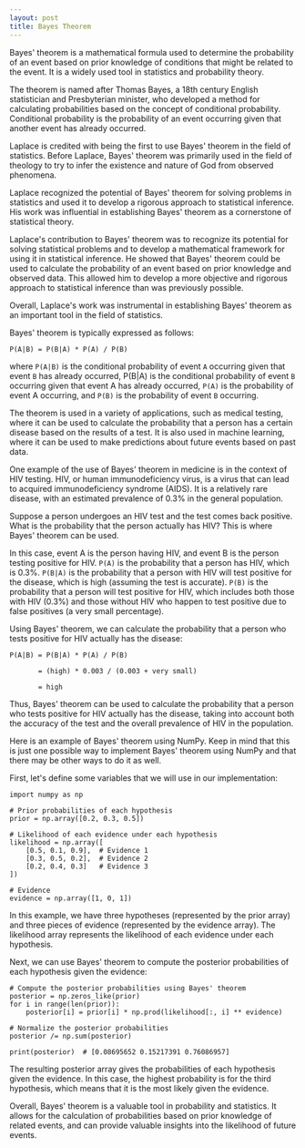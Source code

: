 ```yaml
---
layout: post
title: Bayes Theorem 
---
```


Bayes' theorem is a mathematical formula used to determine the probability of an event based on prior knowledge of
conditions that might be related to the event. It is a widely used tool in statistics and probability theory.

The theorem is named after Thomas Bayes, a 18th century English statistician and Presbyterian minister, who developed a
method for calculating probabilities based on the concept of conditional probability. Conditional probability is the
probability of an event occurring given that another event has already occurred.

Laplace is credited with being the first to use Bayes' theorem in the field of statistics. Before Laplace, Bayes'
theorem was primarily used in the field of theology to try to infer the existence and nature of God from observed
phenomena.

Laplace recognized the potential of Bayes' theorem for solving problems in statistics and used it to develop a rigorous
approach to statistical inference. His work was influential in establishing Bayes' theorem as a cornerstone of
statistical theory.

Laplace's contribution to Bayes' theorem was to recognize its potential for solving statistical problems and to develop
a mathematical framework for using it in statistical inference. He showed that Bayes' theorem could be used to calculate
the probability of an event based on prior knowledge and observed data. This allowed him to develop a more objective and
rigorous approach to statistical inference than was previously possible.

Overall, Laplace's work was instrumental in establishing Bayes' theorem as an important tool in the field of statistics.

Bayes' theorem is typically expressed as follows:

    P(A|B) = P(B|A) * P(A) / P(B)

where `P(A|B)` is the conditional probability of event `A` occurring given that event `B` has already occurred, P(B|A)
is the conditional probability of event `B` occurring given that event A has already occurred, `P(A)` is the probability
of event A occurring, and `P(B)` is the probability of event `B` occurring.

The theorem is used in a variety of applications, such as medical testing, where it can be used to calculate the
probability that a person has a certain disease based on the results of a test. It is also used in machine learning,
where it can be used to make predictions about future events based on past data.

One example of the use of Bayes' theorem in medicine is in the context of HIV testing. HIV, or human immunodeficiency
virus, is a virus that can lead to acquired immunodeficiency syndrome (AIDS). It is a relatively rare disease, with an
estimated prevalence of 0.3% in the general population.

Suppose a person undergoes an HIV test and the test comes back positive. What is the probability that the person
actually has HIV? This is where Bayes' theorem can be used.

In this case, event A is the person having HIV, and event B is the person testing positive for HIV. `P(A)` is the
probability that a person has HIV, which is 0.3%. `P(B|A)` is the probability that a person with HIV will test positive
for the disease, which is high (assuming the test is accurate). `P(B)` is the probability that a person will test positive
for HIV, which includes both those with HIV (0.3%) and those without HIV who happen to test positive due to false
positives (a very small percentage).

Using Bayes' theorem, we can calculate the probability that a person who tests positive for HIV actually has the
disease:

    P(A|B) = P(B|A) * P(A) / P(B)

           = (high) * 0.003 / (0.003 + very small)

           = high

Thus, Bayes' theorem can be used to calculate the probability that a person who tests positive for HIV actually has the
disease, taking into account both the accuracy of the test and the overall prevalence of HIV in the population.

Here is an example of Bayes' theorem using NumPy. Keep in mind that this is just one possible way to implement Bayes' theorem using NumPy and that there may be other ways to do it as well.

First, let's define some variables that we will use in our implementation:

    import numpy as np

    # Prior probabilities of each hypothesis
    prior = np.array([0.2, 0.3, 0.5])

    # Likelihood of each evidence under each hypothesis
    likelihood = np.array([
        [0.5, 0.1, 0.9],  # Evidence 1
        [0.3, 0.5, 0.2],  # Evidence 2
        [0.2, 0.4, 0.3]   # Evidence 3
    ])

    # Evidence
    evidence = np.array([1, 0, 1])

In this example, we have three hypotheses (represented by the prior array) and three pieces of evidence (represented by
the evidence array). The likelihood array represents the likelihood of each evidence under each hypothesis.

Next, we can use Bayes' theorem to compute the posterior probabilities of each hypothesis given the evidence:

    # Compute the posterior probabilities using Bayes' theorem
    posterior = np.zeros_like(prior)
    for i in range(len(prior)):
        posterior[i] = prior[i] * np.prod(likelihood[:, i] ** evidence)

    # Normalize the posterior probabilities
    posterior /= np.sum(posterior)

    print(posterior)  # [0.08695652 0.15217391 0.76086957]

The resulting posterior array gives the probabilities of each hypothesis given the evidence. In this case, the highest
probability is for the third hypothesis, which means that it is the most likely given the evidence.

Overall, Bayes' theorem is a valuable tool in probability and statistics. It allows for the calculation of probabilities
based on prior knowledge of related events, and can provide valuable insights into the likelihood of future events.

